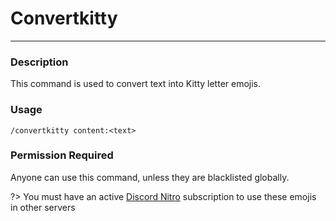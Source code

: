 # Convertkitty
---
### Description
This command is used to convert text into Kitty letter emojis.
### Usage
```
/convertkitty content:<text>
```
### Permission Required
Anyone can use this command, unless they are blacklisted globally.

<!-- ### Example image
![convert example](../images/convertwumpus.PNG) -->

?> You must have an active [Discord Nitro](https://discord.com/nitro) subscription to use these emojis in other servers
